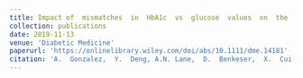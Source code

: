 ```yaml
---
title: Impact of  mismatches  in  HbA1c  vs  glucose  values  on  the  diagnostic  classification  of  diabetes  and  prediabetes
collection: publications
date: 2019-11-13
venue: 'Diabetic Medicine'
paperurl: 'https://onlinelibrary.wiley.com/doi/abs/10.1111/dme.14181'
citation: 'A.  Gonzalez,  Y.  Deng, A.N. Lane,  D.  Benkeser,  X.  Cui,  L.R.  Staimez,  C.N.  Ford  et  al. (2019). &quot;Impact of  mismatches  in  HbA1c  vs  glucose  values  on  the  diagnostic  classification  of  diabetes  and  prediabetes.&quot; <i>Diabetic Medicine</i>.'
---
```

